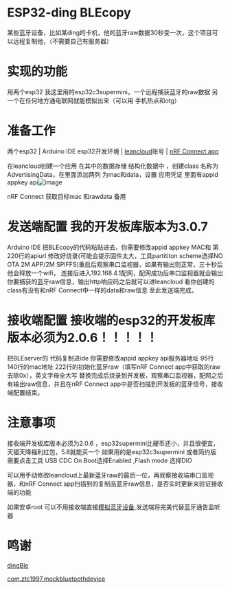 # ESP32-ding BLEcopy
某些蓝牙设备，比如某ding的卡机，他的蓝牙raw数据30秒变一次，这个项目可以远程复制他，（不需要自己有服务器）
# 实现的功能
用两个esp32   我这里用的esp32c3supermini，一个远程捕获蓝牙的raw数据   另一个在任何地方通电联网就能模拟出来（可以用 手机热点和otg）
# 准备工作
两个esp32 | Arduino IDE esp32开发环境 | [leancloud](https://console.leancloud.cn/)账号 | [nRF Connect app](https://www.nordicsemi.com/Products/Development-tools/nrf-connect-for-mobile)

在leancloud创建一个应用 在其中的数据存储 结构化数据中 ，创建class  名称为AdvertisingData，在里面添加两列 为mac和data，设置 应用凭证 里面有appid appkey api![image](https://github.com/user-attachments/assets/9331a25b-d883-44da-9b05-3c7988fd340b)

nRF Connect 获取目标mac 和rawdata 备用

# 发送端配置   我的开发板库版本为3.0.7

Arduino IDE 把BLEcopy的代码粘贴进去，你需要修改appid appkey MAC和 第220行的apiurl 修改好烧录(可能会提示固件太大，工具partititon scheme选择NO OTA 2M APP/2M SPIFFS)重启后观察串口监视器，如果有输出则正常，三十秒后他会释放一个wifi，
连接后进入192.168.4.1配网，配网成功后串口监视器就会输出你要捕获的蓝牙raw信息，输出http响应码之后就可以进leancloud 看你创建的class有没有和nRF Connect中一样的data和raw信息 至此发送端完成。



# 接收端配置 接收端的esp32的开发板库版本必须为2.0.6！！！！！

把BLEserver的 代码复制进ide 你需要修改appid appkey api服务器地址 95行 140行的mac地址  222行的初始化蓝牙raw（填写nRF Connect app中获取的raw 去除0x），英文字母全大写 
替换完成后烧录到开发板，观察串口监视器，配网之后 有输出raw信息，并且在nRF Connect app中是否扫描到开发板的蓝牙信号，接收端配置结束。

# 注意事项
接收端开发板库版本必须为2.0.6 ，esp32supermini比硬币还小，并且很便宜，天猫天降福利红包，5.8就能买一个
如果用的是esp32c3supermini 或者简约版 需要点击工具 USB CDC On Boot选择Enabled ,Flash mode 选择DIO

可以用手动修改leancloud上最新蓝牙raw的最后一位，再观察接收端串口监视器，和nRF Connect app扫描到的复制品蓝牙raw信息，是否实时更新来验证接收端的功能

如果安卓root 可以不用接收端直接[模拟蓝牙设备](https://github.com/Xposed-Modules-Repo/com.ztc1997.mockbluetoothdevice),发送端将完美代替蓝牙通告监听器

# 鸣谢
[dingBle](https://github.com/LuisRain/dingBle/tree/858e01fe21fb3730ece37afea7de733591ba381d)

[com.ztc1997.mockbluetoothdevice](https://github.com/Xposed-Modules-Repo/com.ztc1997.mockbluetoothdevice)
